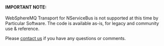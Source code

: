 #### IMPORTANT NOTE: 

WebSphereMQ Transport for NServiceBus is not supported at this time by Particular Software. The code is available as-is, for legacy and community use & reference. 

Please [contact us](http://particular.net/support) if you have any questions or comments.

 

